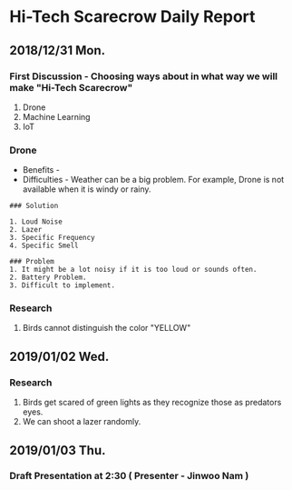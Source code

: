 # Hi-Tech Scarecrow Daily Report

## 2018/12/31 Mon.

### First Discussion - Choosing ways about in what way we will make "Hi-Tech Scarecrow"
1. Drone
2. Machine Learning
3. IoT

### Drone
- Benefits - 
- Difficulties - Weather can be a big problem. For example, Drone is not available when it is windy or rainy.

```
### Solution

1. Loud Noise
2. Lazer
3. Specific Frequency
4. Specific Smell

### Problem
1. It might be a lot noisy if it is too loud or sounds often.
2. Battery Problem.
3. Difficult to implement.
```
  
  
### Research
  1. Birds cannot distinguish the color "YELLOW"


## 2019/01/02 Wed.

### Research
  1. Birds get scared of green lights as they recognize those as predators eyes.
  2. We can shoot a lazer randomly.

## 2019/01/03 Thu.

### Draft Presentation at 2:30 ( Presenter - Jinwoo Nam )
